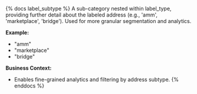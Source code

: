 {% docs label_subtype %}
A sub-category nested within label_type, providing further detail about the labeled address (e.g., 'amm', 'marketplace', 'bridge'). Used for more granular segmentation and analytics.

**Example:**
- "amm"
- "marketplace"
- "bridge"

**Business Context:**
- Enables fine-grained analytics and filtering by address subtype.
{% enddocs %} 